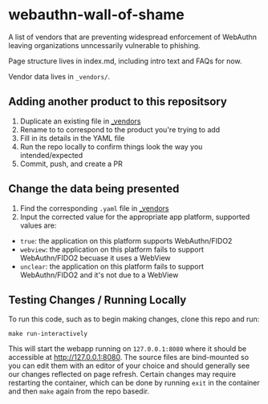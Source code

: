 # webauthn-wall-of-shame

A list of vendors that are preventing widespread enforcement of WebAuthn leaving organizations unncessarily vulnerable to phishing.

Page structure lives in index.md, including intro text and FAQs for now.

Vendor data lives in `_vendors/`.

## Adding another product to this repositsory
1. Duplicate an existing file in [_vendors](_vendors/)
1. Rename to to correspond to the product you're trying to add
1. Fill in its details in the YAML file
1. Run the repo locally to confirm things look the way you intended/expected
1. Commit, push, and create a PR

## Change the data being presented
1. Find the corresponding `.yaml` file in [_vendors](_vendors/)
1. Input the corrected value for the appropriate app platform, supported values are:
  - `true`: the application on this platform supports WebAuthn/FIDO2
  - `webview`: the application on this platform fails to support WebAuthn/FIDO2 becuase it uses a WebView
  - `unclear`: the application on this platform fails to support WebAuthn/FIDO2 and it's not due to a WebView

## Testing Changes / Running Locally
To run this code, such as to begin making changes, clone this repo and run:
```
make run-interactively
```
This will start the webapp running on `127.0.0.1:8080` where it should be accessible at http://127.0.0.1:8080. The source files are bind-mounted so you can edit them with an editor of your choice and should generally see our changes reflected on page refresh. Certain changes may require restarting the container, which can be done by running `exit` in the container and then `make` again from the repo basedir.

